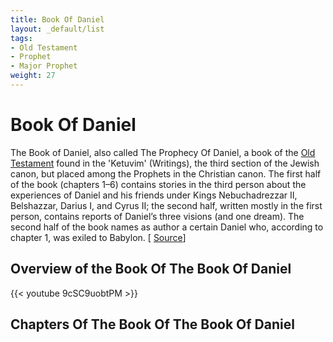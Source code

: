 ```yaml
---
title: Book Of Daniel
layout: _default/list
tags:
- Old Testament
- Prophet
- Major Prophet
weight: 27
---
```

# Book Of Daniel
The Book of Daniel, also called The Prophecy Of Daniel, a book of the [Old Testament](/tags/old-testament/) found in the 'Ketuvim' (Writings), the third section of the Jewish canon, but placed among the Prophets in the Christian canon. The first half of the book (chapters 1–6) contains stories in the third person about the experiences of Daniel and his friends under Kings Nebuchadrezzar II, Belshazzar, Darius I, and Cyrus II; the second half, written mostly in the first person, contains reports of Daniel’s three visions (and one dream). The second half of the book names as author a certain Daniel who, according to chapter 1, was exiled to Babylon. [ [Source](https://www.britannica.com/topic/The-Book-of-Daniel-Old-Testament)]

## Overview of the Book Of The Book Of Daniel
{{< youtube 9cSC9uobtPM >}}

## Chapters Of The Book Of The Book Of Daniel